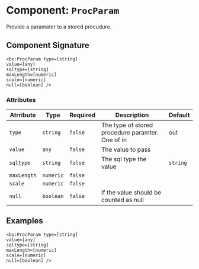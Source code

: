 [comment]: # (Note: This documentation is generated dynamically in the build process.  To modify the contents, change the javadoc on the _invoke method of the Component class)
# Component: `ProcParam`

Provide a paramater to a stored procudure.

## Component Signature

```
<bx:ProcParam type=[string]
value=[any]
sqltype=[string]
maxLength=[numeric]
scale=[numeric]
null=[boolean] />
```

### Attributes


| Atrribute | Type | Required | Description | Default |
|----------|------|----------|-------------|---------|
| `type` | `string` | `false` | The type of stored procedure paramter. One of in | out | inout | `in` |
| `value` | `any` | `false` | The value to pass |  |
| `sqltype` | `string` | `false` | The sql type the value | `string` |
| `maxLength` | `numeric` | `false` |  |  |
| `scale` | `numeric` | `false` |  |  |
| `null` | `boolean` | `false` | If the value should be counted as null |  |

## Examples

```
<bx:ProcParam type=[string]
value=[any]
sqltype=[string]
maxLength=[numeric]
scale=[numeric]
null=[boolean] />
```
